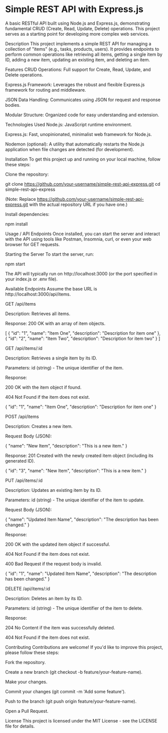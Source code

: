 # Simple REST API with Express.js
A basic RESTful API built using Node.js and Express.js, demonstrating fundamental CRUD (Create, Read, Update, Delete) operations. This project serves as a starting point for developing more complex web services.

Description
This project implements a simple REST API for managing a collection of "items" (e.g., tasks, products, users). It provides endpoints to perform common operations like retrieving all items, getting a single item by ID, adding a new item, updating an existing item, and deleting an item.

Features
CRUD Operations: Full support for Create, Read, Update, and Delete operations.

Express.js Framework: Leverages the robust and flexible Express.js framework for routing and middleware.

JSON Data Handling: Communicates using JSON for request and response bodies.

Modular Structure: Organized code for easy understanding and extension.

Technologies Used
Node.js: JavaScript runtime environment.

Express.js: Fast, unopinionated, minimalist web framework for Node.js.

Nodemon (optional): A utility that automatically restarts the Node.js application when file changes are detected (for development).

Installation
To get this project up and running on your local machine, follow these steps:

Clone the repository:

git clone https://github.com/your-username/simple-rest-api-express.git
cd simple-rest-api-express

(Note: Replace https://github.com/your-username/simple-rest-api-express.git with the actual repository URL if you have one.)

Install dependencies:

npm install

Usage / API Endpoints
Once installed, you can start the server and interact with the API using tools like Postman, Insomnia, curl, or even your web browser for GET requests.

Starting the Server
To start the server, run:

npm start

The API will typically run on http://localhost:3000 (or the port specified in your index.js or .env file).

Available Endpoints
Assume the base URL is http://localhost:3000/api/items.

GET /api/items

Description: Retrieves all items.

Response: 200 OK with an array of item objects.

[
    { "id": "1", "name": "Item One", "description": "Description for item one" },
    { "id": "2", "name": "Item Two", "description": "Description for item two" }
]

GET /api/items/:id

Description: Retrieves a single item by its ID.

Parameters: id (string) - The unique identifier of the item.

Response:

200 OK with the item object if found.

404 Not Found if the item does not exist.

{ "id": "1", "name": "Item One", "description": "Description for item one" }

POST /api/items

Description: Creates a new item.

Request Body (JSON):

{
    "name": "New Item",
    "description": "This is a new item."
}

Response: 201 Created with the newly created item object (including its generated ID).

{ "id": "3", "name": "New Item", "description": "This is a new item." }

PUT /api/items/:id

Description: Updates an existing item by its ID.

Parameters: id (string) - The unique identifier of the item to update.

Request Body (JSON):

{
    "name": "Updated Item Name",
    "description": "The description has been changed."
}

Response:

200 OK with the updated item object if successful.

404 Not Found if the item does not exist.

400 Bad Request if the request body is invalid.

{ "id": "1", "name": "Updated Item Name", "description": "The description has been changed." }

DELETE /api/items/:id

Description: Deletes an item by its ID.

Parameters: id (string) - The unique identifier of the item to delete.

Response:

204 No Content if the item was successfully deleted.

404 Not Found if the item does not exist.

Contributing
Contributions are welcome! If you'd like to improve this project, please follow these steps:

Fork the repository.

Create a new branch (git checkout -b feature/your-feature-name).

Make your changes.

Commit your changes (git commit -m 'Add some feature').

Push to the branch (git push origin feature/your-feature-name).

Open a Pull Request.

License
This project is licensed under the MIT License - see the LICENSE file for details.
